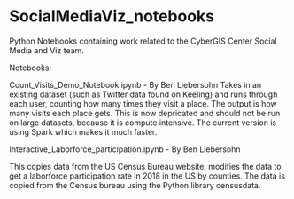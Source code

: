 # SocialMediaViz_notebooks
Python Notebooks containing work related to the CyberGIS Center Social Media and Viz team.

Notebooks: 

Count_Visits_Demo_Notebook.ipynb - By Ben Liebersohn
Takes in an existing dataset (such as Twitter data found on Keeling) and runs through each user, counting how many times they visit a place. The output is how many visits each place gets. This is now depricated and should not be run on large datasets, because it is compute intensive. The current version is using Spark which makes it much faster.

Interactive_Laborforce_participation.ipynb - By Ben Liebersohn

This copies data from the US Census Bureau website, modifies the data to get a laborforce participation rate in 2018 in the US by counties. 
The data is copied from the Census bureau using the Python library censusdata.
